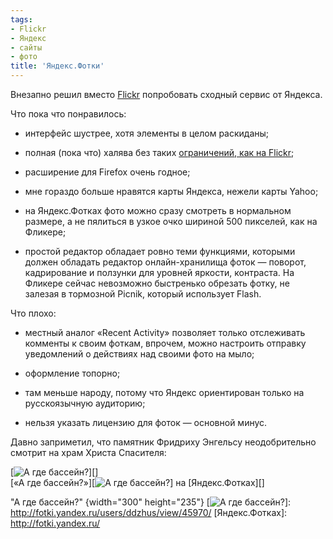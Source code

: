 ```yaml
---
tags:
- Flickr
- Яндекс
- сайты
- фото
title: 'Яндекс.Фотки'
---
```


Внезапно решил вместо [Flickr][] попробовать сходный сервис от Яндекса.

Что пока что понравилось:

-   интерфейс шустрее, хотя элементы в целом раскиданы;

-   полная (пока что) халява без таких [ограничений, как на Flickr][];

-   расширение для Firefox очень годное;

-   мне гораздо больше нравятся карты Яндекса, нежели карты Yahoo;

-   на Яндекс.Фотках фото можно сразу смотреть в нормальном размере, а
    не пялиться в узкое очко шириной 500 пикселей, как на Фликере;

-   простой редактор обладает ровно теми функциями, которыми должен
    обладать редактор онлайн-хранилища фоток — поворот, кадрирование и
    ползунки для уровней яркости, контраста. На Фликере сейчас
    невозможно быстренько обрезать фотку, не залезая в тормозной Picnik,
    который использует Flash.

Что плохо:

-   местный аналог «Recent Activity» позволяет только отслеживать
    комменты к своим фоткам, впрочем, можно настроить отправку
    уведомлений о действиях над своими фото на мыло;

-   оформление топорно;

-   там меньше народу, потому что Яндекс ориентирован только на
    русскоязычную аудиторию;

-   нельзя указать лицензию для фоток — основной минус.

Давно заприметил, что памятник Фридриху Энгельсу неодобрительно смотрит
на храм Христа Спасителя:

[![А где бассейн?][]][]\
[«А где бассейн?»][![А где бассейн?][]] на [Яндекс.Фотках][]

  [Flickr]: http://sphinx.net.ru/blog/tag/Flickr
  [ограничений, как на Flickr]: http://sphinx.net.ru/blog/entry/408/
  [А где бассейн?]: https://web.archive.org/web/20091220021107im_/http://img-fotki.yandex.ru/get/3604/ddzhus.0/0_b392_cac1165f_-2-M.jpg
    "А где бассейн?" {width="300" height="235"}
  [![А где бассейн?][]]: http://fotki.yandex.ru/users/ddzhus/view/45970/
  [Яндекс.Фотках]: http://fotki.yandex.ru/

